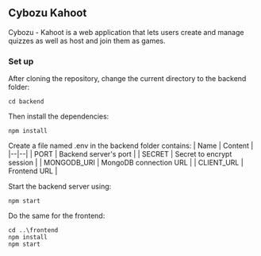 ## Cybozu Kahoot

Cybozu - Kahoot is a web application that lets users create and manage quizzes as well as host and join them as games.

### Set up

After cloning the repository, change the current directory to the backend folder:

    cd backend

Then install the dependencies:

    npm install

Create a file named .env in the backend folder contains:
| Name | Content |
|--|--|
| PORT | Backend server's port |
| SECRET | Secret to encrypt session |
| MONGODB_URI | MongoDB connection URL |
| CLIENT_URL | Frontend URL |

Start the backend server using:

    npm start

Do the same for the frontend:

    cd ..\frontend
    npm install
    npm start
